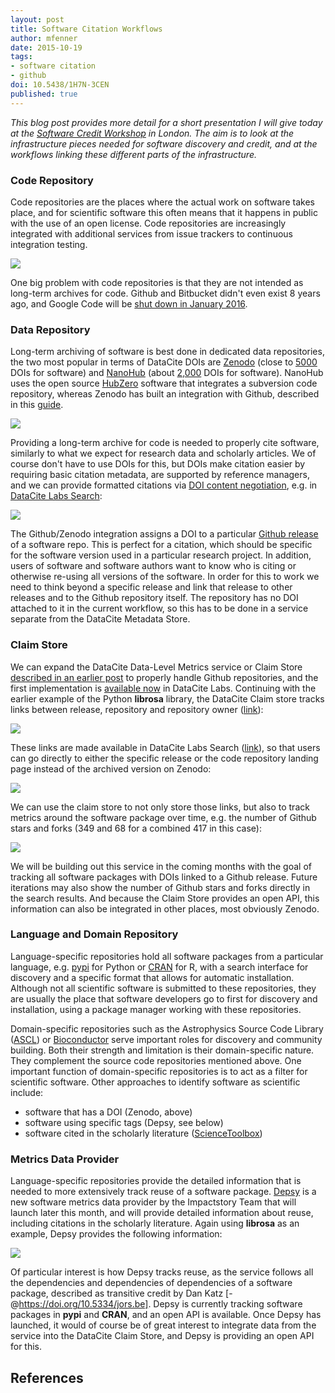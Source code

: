 ```yaml
---
layout: post
title: Software Citation Workflows
author: mfenner
date: 2015-10-19
tags:
- software citation
- github
doi: 10.5438/1H7N-3CEN
published: true
---
```

*This blog post provides more detail for a short presentation I will give today at the [Software Credit Workshop](http://www.software.ac.uk/software-credit) in London. The aim is to look at the infrastructure pieces needed for software discovery and credit, and at the workflows linking these different parts of the infrastructure.*

### Code Repository

Code repositories are the places where the actual work on software takes place, and for scientific software this often means that it happens in public with the use of an open license. Code repositories are increasingly integrated with additional services from issue trackers to continuous integration testing.

![](/images/2015/10/code_repositories.png)

One big problem with code repositories is that they are not intended as long-term archives for code. Github and Bitbucket didn't even exist 8 years ago, and Google Code will be [shut down in January 2016](http://google-opensource.blogspot.de/2015/03/farewell-to-google-code.html).

### Data Repository

Long-term archiving of software is best done in dedicated data repositories, the two most popular in terms of DataCite DOIs are [Zenodo](https://zenodo.org/) (close to [5000](http://search.labs.datacite.org/?q=%2A&resourceType_facet=Software&datacentre_facet=CERN.ZENODO+-+ZENODO+-+Research.+Shared.) DOIs for software) and [NanoHub](https://nanohub.org/) (about [2,000](http://search.labs.datacite.org/?q=%2A&resourceType_facet=Software&datacentre_facet=PURDUE.EZID+-+Purdue+University) DOIs for software). NanoHub uses the open source [HubZero](https://hubzero.org/) software that integrates a subversion code repository, whereas Zenodo has built an integration with Github, described in this [guide](https://guides.github.com/activities/citable-code/).

![](/images/2015/10/Bildschirmfoto-2015-10-18-um-14-01-39.png)

Providing a long-term archive for code is needed to properly cite software, similarly to what we expect for research data and scholarly articles. We of course don't have to use DOIs for this, but DOIs make citation easier by requiring basic citation metadata, are supported by reference managers, and we can provide formatted citations via [DOI content negotiation](http://www.crosscite.org/cn/), e.g. in [DataCite Labs Search](http://search.labs.datacite.org/?q=10.5281/ZENODO.32193):

![](/images/2015/10/Bildschirmfoto-2015-10-18-um-13-59-34.png)

The Github/Zenodo integration assigns a DOI to a particular [Github release](https://github.com/blog/1547-release-your-software) of a software repo. This is perfect for a citation, which should be specific for the software version used in a particular research project. In addition, users of software and software authors want to know who is citing or otherwise re-using all versions of the software. In order for this to work we need to think beyond a specific release and link that release to other releases and to the Github repository itself. The repository has no DOI attached to it in the current workflow, so this has to be done in a service separate from the DataCite Metadata Store.

### Claim Store

We can expand the DataCite Data-Level Metrics service or Claim Store [described in an earlier post](/announcing-data-level-metrics-in-datacite-labs/) to properly handle Github repositories, and the first implementation is [available now](http://cls.labs.datacite.org) in DataCite Labs. Continuing with the earlier example of the Python **librosa** library, the DataCite Claim store tracks links between release, repository and repository owner ([link](http://cls.labs.datacite.org/works/https://github.com/bmcfee/librosa)):

![](/images/2015/10/Bildschirmfoto-2015-10-18-um-17-07-48.png)

These links are made available in DataCite Labs Search ([link](http://search.labs.datacite.org/?q=librosa+python)), so that users can go directly to either the specific release or the code repository landing page instead of the archived version on Zenodo:

![](/images/2015/10/Bildschirmfoto-2015-10-18-um-17-40-51.png)

We can use the claim store to not only store those links, but also to track metrics around the software package over time, e.g. the number of Github stars and forks (349 and 68 for a combined 417 in this case):

![](/images/2015/10/Bildschirmfoto-2015-10-18-um-17-11-46.png)

We will be building out this service in the coming months with the goal of tracking all software packages with DOIs linked to a Github release. Future iterations may also show the number of Github stars and forks directly in the search results. And because the Claim Store provides an open API, this information can also be integrated in other places, most obviously Zenodo.

### Language and Domain Repository

Language-specific repositories hold all software packages from a particular language, e.g. [pypi](https://pypi.python.org/pypi) for Python or [CRAN](https://cran.r-project.org/) for R, with a search interface for discovery and a specific format that allows for automatic installation. Although not all scientific software is submitted to these repositories, they are usually the place that software developers go to first for discovery and installation, using a package manager working with these repositories.

Domain-specific repositories such as the Astrophysics Source Code Library ([ASCL](http://ascl.net/)) or [Bioconductor](https://www.bioconductor.org/) serve important roles for discovery and community building. Both their strength and limitation is their domain-specific nature. They complement the source code repositories mentioned above. One important function of domain-specific repositories is to act as a filter for scientific software. Other approaches to identify software as scientific include:

* software that has a DOI (Zenodo, above)
* software using specific tags (Depsy, see below)
* software cited in the scholarly literature ([ScienceToolbox](http://sciencetoolbox.org/))

### Metrics Data Provider

Language-specific repositories provide the detailed information that is needed to more extensively track reuse of a software package. [Depsy](http://depsy.org/) is a new software metrics data provider by the Impactstory Team that will launch later this month, and will provide detailed information about reuse, including citations in the scholarly literature. Again using **librosa** as an example, Depsy provides the following information:

![](/images/2015/10/Bildschirmfoto-2015-10-18-um-12-14-48.png)

Of particular interest is how Depsy tracks reuse, as the service follows all the dependencies and dependencies of dependencies of a software package, described as transitive credit by Dan Katz [-@https://doi.org/10.5334/jors.be]. Depsy is currently tracking software packages in **pypi** and **CRAN**, and an open API is available. Once Depsy has launched, it would of course be of great interest to integrate data from the service into the DataCite Claim Store, and Depsy is providing an open API for this.

## References
